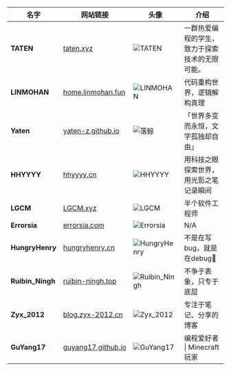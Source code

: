 | 名字         | 网站链接                                       | 头像                                                                                   | 介绍                                       |
|--------------|------------------------------------------------|----------------------------------------------------------------------------------------|--------------------------------------------|
| **TATEN** | [taten.xyz](https://taten.xyz) | ![TATEN](https://s1.imagehub.cc/images/2025/08/01/aacbcc1f6151e74eadb1d372e7caa5bf.png) | 一群热爱编程的学生，致力于探索技术的无限可能。                 |
| **LINMOHAN** | [home.linmohan.fun](https://home.linmohan.fun) | ![LINMOHAN](https://s1.imagehub.cc/images/2025/07/30/0a2c858f1fa7d7ff3d480b9e2ab3dce0.jpg) | 代码重构世界，逻辑解构真理                 |
| **Yaten**     | [yaten-z.github.io](https://yaten-z.github.io/) | ![落鲸](https://s1.imagehub.cc/images/2025/05/30/55439681d8b3c2d988638c133e160a56.jpg)   | 「世界多变而永恒，文字孤独却自由」         |
| **HHYYYY**   | [hhyyyy.cn](https://hhyyyy.cn/)                | ![HHYYYY](https://s1.imagehub.cc/images/2025/07/31/1fe122170bc941cc696119b9aaca6ead.jpg) | 用科技之眼探索世界，用光影之笔记录瞬间     |
| **LGCM**     | [LGCM.xyz](http://www.LGCM.xyz)                | ![LGCM](https://s1.imagehub.cc/images/2025/07/30/75fb3a7a7532703f2e7f0c095dc417f1.jpg)     | 半个软件工程师                             |
| **Errorsia** | [errorsia.com](http://errorsia.com)            | ![Errorsia](https://s1.imagehub.cc/images/2025/07/30/86668972c5b3fb5e440c6e1bba1f69db.png) | N/A                                       |
| **HungryHenry** | [hungryhenry.cn](https://hungryhenry.cn)     | ![HungryHenry](https://s1.imagehub.cc/images/2025/07/31/4b1f583c02e682ac790c6bfa7a52ec0b.jpg) | 不是在写bug，就是在debug🐛     |
| **Ruibin_Ningh** | [ruibin-ningh.top](https://www.ruibin-ningh.top/) | ![Ruibin_Ningh](https://s1.imagehub.cc/images/2025/07/31/b2e402249619e45fd0a227d7f5161d5a.jpg) | 不争于表象，只专于底层                     |
| **Zyx_2012** | [blog.zyx-2012.cn](https://blog.zyx-2012.cn)   | ![Zyx_2012](https://blog.zyx-2012.cn/upload/bb5afa63-810b-4610-8c1e-c0e47c534246.png)     | 专注于笔记、分享的博客                   |
| **GuYang17** | [guyang17.github.io](https://guyang17.github.io/) | ![GuYang17](https://avatars.githubusercontent.com/u/196782409?v=4)                    | 编程爱好者 \| Minecraft玩家              |
